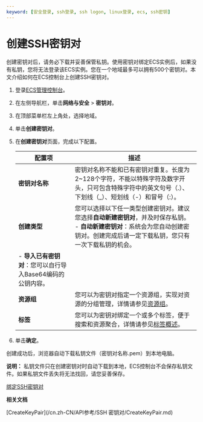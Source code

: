 ```yaml
---
keyword: [安全登录, ssh登录, ssh logon, linux登录, ecs, ssh密钥]
---
```


# 创建SSH密钥对

创建密钥对后，请务必下载并妥善保管私钥。使用密钥对绑定ECS实例后，如果没有私钥，您将无法登录该ECS实例。您在一个地域最多可以拥有500个密钥对。本文介绍如何在ECS控制台上创建SSH密钥对。

1.  登录[ECS管理控制台](https://ecs.console.aliyun.com)。

2.  在左侧导航栏，单击**网络与安全** \> **密钥对**。

3.  在顶部菜单栏左上角处，选择地域。

4.  单击**创建密钥对**。

5.  在**创建密钥对**页面，完成以下配置。

    |配置项|描述|
    |---|--|
    |**密钥对名称**|密钥对名称不能和已有密钥对重复。长度为2~128个字符，不能以特殊字符及数字开头，只可包含特殊字符中的英文句号（.）、下划线（\_）、短划线（-）和冒号（:）。|
    |**创建类型**|您可以选择以下任一类型创建密钥对。建议您选择**自动新建密钥对**，并及时保存私钥。     -   **自动新建密钥对**：系统会为您自动创建密钥对。创建完成后请一定下载私钥，您只有一次下载私钥的机会。
    -   **导入已有密钥对**：您可以自行导入Base64编码的公钥内容。 |
    |**资源组**|您可以为密钥对指定一个资源组，实现对资源的分组管理，详情请参见[资源组](/cn.zh-CN/标签与资源/资源/资源组.md)。|
    |**标签**|您可以为密钥对绑定一个或多个标签，便于搜索和资源聚合，详情请参见[标签概述](/cn.zh-CN/标签与资源/标签/标签概述.md)。|

6.  单击**确定**。


创建成功后，浏览器自动下载私钥文件（密钥对名称.pem）到本地电脑。

**说明：** 私钥文件只在创建密钥对时自动下载到本地，ECS控制台不会保存私钥文件。如果私钥文件丢失将无法找回，请您妥善保存。

[绑定SSH密钥对](/cn.zh-CN/安全/SSH密钥对/使用SSH密钥对/绑定SSH密钥对.md)

**相关文档**  


[CreateKeyPair](/cn.zh-CN/API参考/SSH 密钥对/CreateKeyPair.md)

